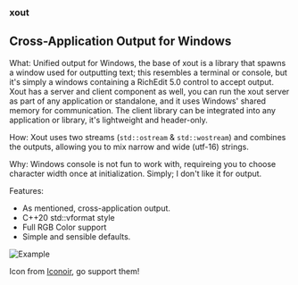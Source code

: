 ### xout
Cross-Application Output for Windows
---

What:
Unified output for Windows, the base of xout is a library that spawns a window used for outputting text; this resembles a terminal or console, but it's simply a windows containing a RichEdit 5.0 control to accept output.
Xout has a server and client component as well, you can run the xout server as part of any application or standalone, and it uses Windows' shared memory for communication. The client library can be integrated into any application or library, it's lightweight and header-only.

How:
Xout uses two streams (`std::ostream` & `std::wostream`) and combines the outputs, allowing you to mix narrow and wide (utf-16) strings.

Why:
Windows console is not fun to work with, requireing you to choose character width once at initialization. Simply; I don't like it for output.

Features:
- As mentioned, cross-application output.
- C++20 std::vformat style
- Full RGB Color support
- Simple and sensible defaults.

![Example](img\preview.png)



Icon from [Iconoir](https://iconoir.com/support), go support them!
